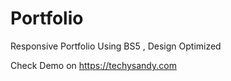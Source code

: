 # Portfolio
Responsive Portfolio Using BS5 , Design Optimized 


Check Demo on https://techysandy.com
